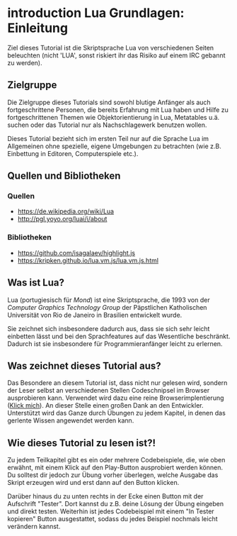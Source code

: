 # introduction Lua Grundlagen: Einleitung
Ziel dieses Tutorial ist die Skriptsprache Lua von verschiedenen Seiten beleuchten (nicht 'LUA', sonst riskiert ihr das Risiko auf einem IRC gebannt zu werden).
    
## Zielgruppe
Die Zielgruppe dieses Tutorials sind sowohl blutige Anfänger als auch fortgeschrittene Personen, die bereits Erfahrung mit Lua haben und Hilfe zu fortgeschrittenen Themen
wie Objektorientierung in Lua, Metatables u.ä. suchen oder das Tutorial nur als Nachschlagewerk benutzen wollen.
  
Dieses Tutorial bezieht sich im ersten Teil nur auf die Sprache Lua im Allgemeinen ohne spezielle, eigene Umgebungen zu betrachten (wie z.B. Einbettung in Editoren, Computerspiele etc.).
    
## Quellen und Bibliotheken
### Quellen
* https://de.wikipedia.org/wiki/Lua
* http://pgl.yoyo.org/luai/i/about
    
### Bibliotheken
* https://github.com/isagalaev/highlight.js
* https://kripken.github.io/lua.vm.js/lua.vm.js.html

## Was ist Lua?
Lua (portugiesisch für *Mond*) ist eine Skriptsprache, die 1993 von der *Computer Graphics Technology Group* der Päpstlichen Katholischen Universität von Rio de Janeiro in Brasilien entwickelt wurde.

Sie zeichnet sich insbesondere dadurch aus, dass sie sich sehr leicht einbetten lässt und bei den Sprachfeatures auf das Wesentliche beschränkt.
Dadurch ist sie insbesondere für Programmieranfänger leicht zu erlernen.
    
## Was zeichnet dieses Tutorial aus?
Das Besondere an diesem Tutorial ist, dass nicht nur gelesen wird, sondern der Leser selbst an verschiedenen Stellen Codeschnipsel im Browser ausprobieren kann.
Verwendet wird dazu eine reine Browserimplentierung ([Klick mich](https://github.com/kripken/lua.vm.js)). An dieser Stelle einen großen Dank an den Entwickler.   
Unterstützt wird das Ganze durch Übungen zu jedem Kapitel, in denen das gerlente Wissen angewendet werden kann.

## Wie dieses Tutorial zu lesen ist?!
Zu jedem Teilkapitel gibt es ein oder mehrere Codebeispiele, die, wie oben erwähnt, mit einem Klick auf den Play-Button ausprobiert werden können.
Du solltest dir jedoch zur Übung vorher überlegen, welche Ausgabe das Skript erzeugen wird und erst dann auf den Button klicken.

Darüber hinaus du zu unten rechts in der Ecke einen Button mit der Aufschrift "Tester". Dort kannst du z.B. deine Lösung der Übung eingeben und direkt testen.
Weiterhin ist jedes Codebeispiel mit einem "In Tester kopieren" Button ausgestattet, sodass du jedes Beispiel nochmals leicht verändern kannst.
